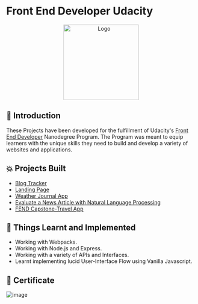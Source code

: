 # Front End Developer Udacity

<p align="center">
  <a href="https://github.com/HarshCasper/Front-End-Developer-Udacity">
    <img src="https://cdn.freebiesupply.com/logos/large/2x/udacity-logo-png-transparent.png" alt="Logo" width="200" height="200">
  </a>

## 📌 Introduction

These Projects have been developed for the fulfillment of Udacity's [Front End Developer](https://www.udacity.com/course/front-end-web-developer-nanodegree--nd0011) Nanodegree Program. The Program was meant to equip learners with the unique skills they need to build and develop a variety of websites and applications. 

## 💥 Projects Built

* [Blog Tracker](https://github.com/HarshCasper/Front-End-Developer-Udacity/tree/master/Blog%20Tracker)
* [Landing Page](https://github.com/HarshCasper/Front-End-Developer-Udacity/tree/master/Landing%20Page)
* [Weather Journal App](https://github.com/HarshCasper/Front-End-Developer-Udacity/tree/master/Weather%20Journal%20App)
* [Evaluate a News Article with Natural Language Processing](https://github.com/HarshCasper/Front-End-Developer-Udacity/tree/master/Evaluate%20a%20News%20Article%20with%20Natural%20Language%20Processing)
* [FEND Capstone-Travel App](https://github.com/HarshCasper/Front-End-Developer-Udacity/tree/master/FEND%20Captsone-Travel%20App)

## 🏁 Things Learnt and Implemented

* Working with Webpacks.
* Working with Node.js and Express.
* Working with a variety of APIs and Interfaces.
* Learnt implementing lucid User-Interface Flow using Vanilla Javascript.

## 📜 Certificate

![image](https://nimbus-screenshots.s3.amazonaws.com/s/3d2d50c1038ef7c320f35f4177483fb9.png)
